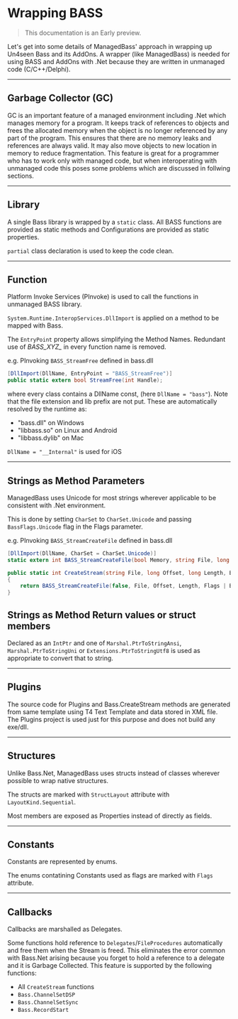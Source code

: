# Wrapping BASS
> This documentation is an Early preview.

Let's get into some details of ManagedBass' approach in wrapping up Un4seen Bass and its AddOns.
A wrapper (like ManagedBass) is needed for using BASS and AddOns with .Net because they are written in unmanaged code (C/C++/Delphi).

---
## Garbage Collector (GC)
GC is an important feature of a managed environment including .Net which manages memory for a program.
It keeps track of references to objects and frees the allocated memory when the object is no longer referenced by any part of the program.
This ensures that there are no memory leaks and references are always valid.
It may also move objects to new location in memory to reduce fragmentation.
This feature is great for a programmer who has to work only with managed code, but when interoperating with unmanaged code this poses some problems which are discussed in follwing sections.

---

## Library
A single Bass library is wrapped by a `static` class.
All BASS functions are provided as static methods and Configurations are provided as static properties. 

`partial` class declaration is used to keep the code clean.

---
## Function
Platform Invoke Services (PInvoke) is used to call the functions in unmanaged BASS library.

`System.Runtime.InteropServices.DllImport` is applied on a method to be mapped with Bass.

The `EntryPoint` property allows simplifying the Method Names.
Redundant use of *BASS_XYZ_* in every function name is removed.

e.g. PInvoking `BASS_StreamFree` defined in bass.dll
```csharp
[DllImport(DllName, EntryPoint = "BASS_StreamFree")]
public static extern bool StreamFree(int Handle);
``` 

where every class contains a DllName const, (here `DllName = "bass"`).
Note that the file extension and lib prefix are not put.
These are automatically resolved by the runtime as:
- "bass.dll" on Windows
- "libbass.so" on Linux and Android
- "libbass.dylib" on Mac

`DllName = "__Internal"` is used for iOS

---
## Strings as Method Parameters
ManagedBass uses Unicode for most strings wherever applicable to be consistent with .Net environment.

This is done by setting `CharSet` to `CharSet.Unicode` and passing `BassFlags.Unicode` flag in the Flags parameter.

e.g. PInvoking `BASS_StreamCreateFile` defined in bass.dll
```csharp
[DllImport(DllName, CharSet = CharSet.Unicode)]
static extern int BASS_StreamCreateFile(bool Memory, string File, long Offset, long Length, BassFlags Flags);

public static int CreateStream(string File, long Offset, long Length, BassFlags Flags)
{
    return BASS_StreamCreateFile(false, File, Offset, Length, Flags | BassFlags.Unicode);
}
```

## Strings as Method Return values or struct members
Declared as an `IntPtr` and one of `Marshal.PtrToStringAnsi`, `Marshal.PtrToStringUni` or `Extensions.PtrToStringUtf8` is used as appropriate to convert that to string. 

---
## Plugins
The source code for Plugins and Bass.CreateStream methods are generated from same template using T4 Text Template and data stored in XML file.
The Plugins project is used just for this purpose and does not build any exe/dll.

---
## Structures
Unlike Bass.Net, ManagedBass uses structs instead of classes wherever possible to wrap native structures.

The structs are marked with `StructLayout` attribute with `LayoutKind.Sequential`.

Most members are exposed as Properties instead of directly as fields.

---
## Constants
Constants are represented by enums.

The enums contatining Constants used as flags are marked with `Flags` attribute.

---
## Callbacks
Callbacks are marshalled as Delegates.

Some functions hold reference to `Delegates`/`FileProcedures` automatically and free them when the Stream is freed.
This eliminates the error common with Bass.Net arising because you forget to hold a reference to a delegate and it is Garbage Collected.
This feature is supported by the following functions:
- All `CreateStream` functions
- `Bass.ChannelSetDSP`
- `Bass.ChannelSetSync`
- `Bass.RecordStart`